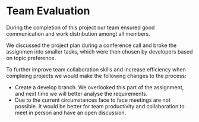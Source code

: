 # Team Evaluation

During the completion of this project our team ensured good communication and
work distribution amongt all members. 

We discussed the project plan during a conference call and broke the assignmen into smaller tasks,
which were then chosen by developers based on topic preference. 

To further improve team collaboration skills and increase efficiency when compleing projects we
would make the following changes to the process:

* Create a develop branch. We overlooked this part of the assignment, 
and next time we will better analyse the requirements.
* Due to the current circumstances face to face meetings are not possible. It would be 
better for team productivity and collaboration to meet in person and have an open discussion. 


